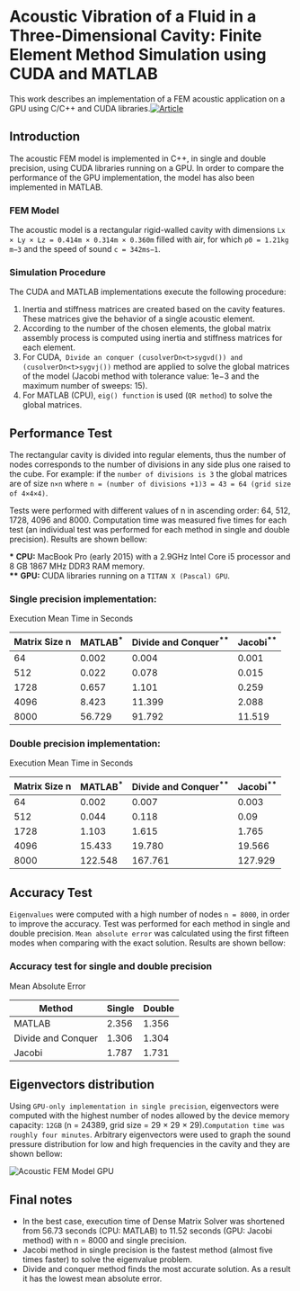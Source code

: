 # Acoustic Vibration of a Fluid in a Three-Dimensional Cavity: Finite Element Method Simulation using CUDA and MATLAB

This work describes an implementation of a FEM acoustic application on a GPU using C/C++ and CUDA libraries.[![Article](https://img.shields.io/badge/conference-article-blue.svg)](https://www.google.com) 

## Introduction

The acoustic FEM model is implemented in C++, in single and double precision, using CUDA libraries running on a GPU. In order to compare the performance of the GPU implementation, the model has also been implemented in MATLAB.

### FEM Model
The acoustic model is a rectangular rigid-walled cavity with dimensions `Lx × Ly × Lz = 0.414m × 0.314m × 0.360m` filled with air, for which `ρ0 = 1.21kg m−3` and the speed of sound `c = 342ms−1`.

### Simulation Procedure
The CUDA and MATLAB implementations execute the following procedure:
1) Inertia and stiffness matrices are created based on the cavity features. These matrices give the behavior of a single acoustic element.
2) According to the number of the chosen elements, the global matrix assembly process is computed using inertia and stiffness matrices for each element.
3) For CUDA,` Divide an conquer (cusolverDn<t>sygvd()) and (cusolverDn<t>sygvj())` method are applied to solve the global matrices of the model (Jacobi method with tolerance value: 1e−3 and the maximum number of sweeps: 15).
4) For MATLAB (CPU), `eig() function` is used (`QR method`) to solve the global matrices.
  
## Performance Test
The rectangular cavity is divided into regular elements, thus the number of nodes corresponds to the number of divisions in any side plus one raised to the cube. For example: if the `number of divisions is 3` the global matrices are of size `n×n` where `n = (number of divisions +1)3 = 43 = 64 (grid size of 4×4×4)`.<br>

Tests were performed with different values of n in ascending order: 64, 512, 1728, 4096 and 8000. Computation time was measured five times for each test (an individual test was performed for each method in single and double precision). Results are shown bellow:


<b>*</b> **CPU:** MacBook Pro (early 2015) with a 2.9GHz Intel Core i5 processor and 8 GB 1867 MHz DDR3 RAM memory.<br> 
<b>**</b> **GPU:** CUDA libraries running on a `TITAN X (Pascal) GPU`.<br>

### Single precision implementation:
Execution Mean Time in Seconds

| Matrix Size n | MATLAB<sup>*</sup> | Divide and Conquer<sup>**</sup> | Jacobi<sup>**</sup> |
| --- | --- |  --- |  --- | 
|64 | 0.002 | 0.004 | 0.001|
|512 | 0.022 | 0.078 | 0.015|
|1728 | 0.657 | 1.101 |0.259|
|4096 | 8.423 | 11.399 | 2.088|
|8000 | 56.729 | 91.792 | 11.519|

### Double precision implementation:
Execution Mean Time in Seconds

| Matrix Size n | MATLAB<sup>*</sup> | Divide and Conquer<sup>**</sup> | Jacobi<sup>**</sup> |
| --- | --- |  --- |  --- | 
| 64 |0.002 |0.007 |0.003|
|512 |0.044 |0.118 |0.09|
|1728 |1.103 |1.615 |1.765|
|4096 |15.433 |19.780 |19.566|
|8000 |122.548 |167.761 |127.929|

## Accuracy Test
`Eigenvalues` were computed with a high number of nodes `n = 8000`, in order to improve the accuracy. Test was performed for each method in single and double precision. `Mean absolute error` was calculated using the first fifteen modes when comparing with the exact solution. Results are shown bellow:

### Accuracy test for single and double precision
Mean Absolute Error

| Method | Single | Double |
| --- | --- |  --- |
| MATLAB|2.356 |1.356 |
|Divide and Conquer |1.306 |1.304 |
|Jacobi |1.787 |1.731 |

## Eigenvectors distribution
Using `GPU-only implementation in single precision`, eigenvectors were computed with the highest number of nodes allowed by the device memory capacity: `12GB` (n = 24389, grid size = 29 × 29 × 29).`Computation time was roughly four minutes`. Arbitrary eigenvectors were used to graph the sound pressure distribution for low and high frequencies in the cavity and they are shown bellow:

![Acoustic FEM Model GPU](https://i.imgur.com/8tDzzqq.png)


## Final notes
- In the best case, execution time of Dense Matrix Solver was shortened from 56.73 seconds (CPU: MATLAB) to 11.52 seconds (GPU: Jacobi method) with n = 8000 and single precision. 
- Jacobi method in single precision is the fastest method (almost five times faster) to solve the eigenvalue problem. 
- Divide and conquer method finds the most accurate solution. As a result it has the lowest mean absolute error.


